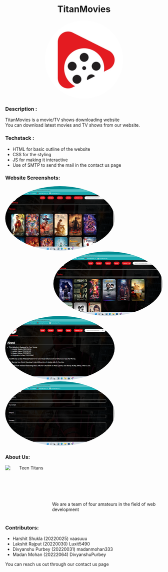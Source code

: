 # <h1 align="center">TitanMovies</h1>
<p align='center'>
<img align='center' alt='TitanMovies' height='250px' width='250px' style="border-radius:100%; " src="Devjam/Images/logo.jpg" >
</p>

### Description :

TitanMovies is a movie/TV shows downloading website<br>
You can download latest movies and TV shows from our website.

### Techstack : 

<ul>
  <li>HTML for basic outline of the website</li>
  <li>CSS for the styling</li>
  <li>JS for making it interactive</li>
  <li>Use of SMTP to send the mail in the contact us page</li>
</ul>

### Website Screenshots:
<img alt='screenshot' height='206px' width='350px' style="border-radius:100%; display:inline-block;" src="Devjam/Images/Screenshot (16).png" >
<img alt='screenshot' height='206px' width='350px' align="right" style="border-radius:100%; display:inline-block;" src="Devjam/Images/Screenshot (17).png" >
<img alt='screenshot' height='206px' width='350px' style="border-radius:100%; " src="Devjam/Images/Screenshot (18).png" >
<img alt='screenshot' height='206px' width='350px' style="border-radius:100%; " src="Devjam/Images/Screenshot (19).png" >

### About Us:

<p align='center''>
<img align='left' alt='Teen Titans' height='150px' width='150px' src="https://www.stoneykins.com/Patterns/product_images/w/310/Teen_Titans_Logo_03_tn__73898_std.png" >
<br>
<br>
<br>
<br>
<br>
<br>
</p>


We are a team of four amateurs in the field of web development<br>
<br>                                    
### Contributors:
<ul>
  <li>Harshit Shukla    (20220025)  vaasuuu        </li>
  <li>Lakshit Rajput    (20220030)  Luxit5490      </li>
  <li>Divyanshu Purbey  (20220031)  madanmohan333  </li>
  <li>Madan Mohan       (20222064)  DivyanshuPurbey</li>
</ul>
                                                                
You can reach us out through our contact us page

